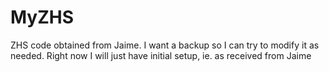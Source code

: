 MyZHS
=====

ZHS code obtained from Jaime. I want a backup so I can try to modify it as needed.
Right now I will just have initial setup, ie. as received from Jaime
